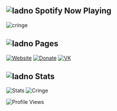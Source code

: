 ## ![ladno](https://rf0x3d.su/maybe_assets/music_outline_28.svg) Spotify Now Playing

![cringe](https://spotify-now-playing-m4x3r1337.vercel.app/api/spotify-playing)


## ![ladno](https://rf0x3d.su/maybe_assets/computer_outline_28.svg) Pages
  [![Website](https://rf0x3d.su/maybe_assets/globe_outline_28.svg)](https://clownless.xyz)
  [![Donate](https://rf0x3d.su/maybe_assets/money_transfer_outline_28.svg)](https://t.me/m4x3r228/5)
  [![VK](https://rf0x3d.su/maybe_assets/logo_vk_outline_28.svg)](https://vk.com/clownless)

## ![ladno](https://rf0x3d.su/maybe_assets/statistics_outline_28.svg) Stats
![Stats](https://github-readme-stats.vercel.app/api?username=clownless&show_icons=true)
![Cringe](https://github-readme-stats.vercel.app/api/wakatime?username=clownless&layout=compact)

![Profile Views](https://hits.seeyoufarm.com/api/count/incr/badge.svg?url=https://github.com/clownless/&title=Profile%20Views)
